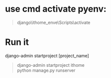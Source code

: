 # use cmd activate pyenv:  
> django\ithome_enve\Scripts\activate  

# Run it  
django-admin startproject [project_name]  
>django-admin startproject ithome  
> python manage.py runserver  